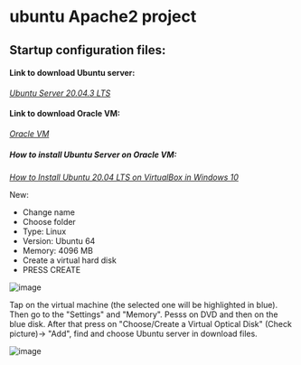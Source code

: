 # ubuntu Apache2 project

## Startup configuration files:

#### Link to download Ubuntu server: 
*[Ubuntu Server 20.04.3 LTS](https://ubuntu.com/download/server)* 

#### Link to download Oracle VM: 
*[Oracle VM](https://www.virtualbox.org/wiki/Downloads)*

##### How to install Ubuntu Server on Oracle VM:
*[How to Install Ubuntu 20.04 LTS on VirtualBox in Windows 10](https://www.youtube.com/watch?v=x5MhydijWmc)*

New:
- Change name 
- Choose folder 
- Type: Linux
- Version: Ubuntu 64
- Memory: 4096 MB
- Create a virtual hard disk
- PRESS CREATE

![image](https://github.com/BeNNeTTcik/ubuntu/assets/42866234/89834e7f-a8ca-4f52-b507-3245ee75aac7)
 
Tap on the virtual machine (the selected one will be highlighted in blue). Then go to the "Settings" and "Memory". Pesss on DVD and then on the blue disk. After that press on "Choose/Create a Virtual Optical Disk" (Check picture)-> "Add", find and choose Ubuntu server in download files.

![image](https://github.com/BeNNeTTcik/ubuntu/assets/42866234/6be93cd3-7a76-4478-98df-8ce5d6c3ee45)
